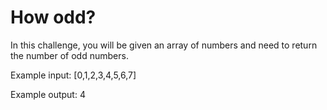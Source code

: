 # How odd?

In this challenge, you will be given an array of numbers and need to return the number of odd numbers.

Example input: [0,1,2,3,4,5,6,7]

Example output: 4
